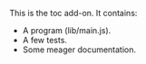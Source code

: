 This is the toc add-on.  It contains:

* A program (lib/main.js).
* A few tests.
* Some meager documentation.
